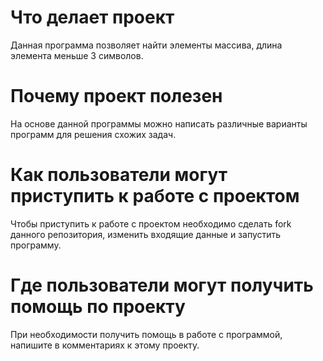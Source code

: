 # Что делает проект

Данная программа позволяет найти элементы массива, длина элемента меньше 3 символов.

# Почему проект полезен

На основе данной программы можно написать различные варианты программ для решения схожих задач.

# Как пользователи могут приступить к работе с проектом

Чтобы приступить к работе с проектом необходимо сделать fork данного репозитория, изменить входящие данные и запустить программу.

# Где пользователи могут получить помощь по проекту

При необходимости получить помощь в работе с программой, напишите в комментариях к этому проекту.